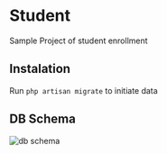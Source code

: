 # Student

Sample Project of student enrollment

## Instalation
Run `php artisan migrate` to initiate data

## DB Schema
![db schema](https://www.dropbox.com/s/10fh51yhqzp3i15/model.png?dl=0)